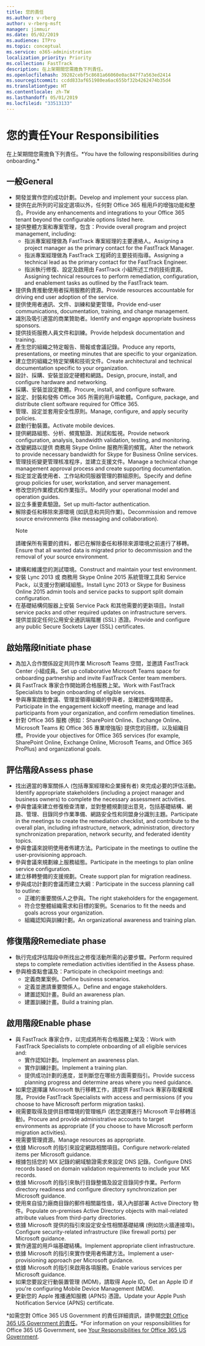 ```yaml
---
title: 您的責任
ms.author: v-rberg
author: v-rberg-msft
manager: jimmuir
ms.date: 05/02/2019
ms.audience: ITPro
ms.topic: conceptual
ms.service: o365-administration
localization_priority: Priority
ms.collection: FastTrack
description: 在上架期間您需擔負下列責任。
ms.openlocfilehash: 39282cebf5c8681a66060e0ac847f7a563ed2414
ms.sourcegitcommit: ccdd833af651980ea6ac655bf32b4262474b35d4
ms.translationtype: HT
ms.contentlocale: zh-TW
ms.lasthandoff: 05/01/2019
ms.locfileid: "33513133"
---
```

# <a name="your-responsibilities"></a><span data-ttu-id="c3ae2-103">您的責任</span><span class="sxs-lookup"><span data-stu-id="c3ae2-103">Your Responsibilities</span></span>

<span data-ttu-id="c3ae2-104">在上架期間您需擔負下列責任。\*</span><span class="sxs-lookup"><span data-stu-id="c3ae2-104">You have the following responsibilities during onboarding.\*</span></span>
  
## <a name="general"></a><span data-ttu-id="c3ae2-105">一般</span><span class="sxs-lookup"><span data-stu-id="c3ae2-105">General</span></span>

- <span data-ttu-id="c3ae2-106">開發並實作您的成功計劃。</span><span class="sxs-lookup"><span data-stu-id="c3ae2-106">Develop and implement your success plan.</span></span>
- <span data-ttu-id="c3ae2-107">提供在此所列的可設定選項以外，任何對 Office 365 租用戶的增強功能和整合。</span><span class="sxs-lookup"><span data-stu-id="c3ae2-107">Provide any enhancements and integrations to your Office 365 tenant beyond the configurable options listed here.</span></span>  
- <span data-ttu-id="c3ae2-108">提供整體方案和專案管理，包含：</span><span class="sxs-lookup"><span data-stu-id="c3ae2-108">Provide overall program and project management, including:</span></span> 
  - <span data-ttu-id="c3ae2-109">指派專案經理做為 FastTrack 專案經理的主要連絡人。</span><span class="sxs-lookup"><span data-stu-id="c3ae2-109">Assigning a project manager as the primary contact for the FastTrack Manager.</span></span>
  - <span data-ttu-id="c3ae2-110">指派專案經理做為 FastTrack 工程師的主要技術指導。</span><span class="sxs-lookup"><span data-stu-id="c3ae2-110">Assigning a technical lead as the primary contact for the FastTrack Engineer.</span></span>
  - <span data-ttu-id="c3ae2-111">指派執行修復、設定及啟用由 FastTrack 小組所述工作的技術資源。</span><span class="sxs-lookup"><span data-stu-id="c3ae2-111">Assigning technical resources to perform remediation, configuration, and enablement tasks as outlined by the FastTrack team.</span></span> 
- <span data-ttu-id="c3ae2-112">提供負責推動使用者採用服務的資源。</span><span class="sxs-lookup"><span data-stu-id="c3ae2-112">Provide resources accountable for driving end user adoption of the service.</span></span> 
- <span data-ttu-id="c3ae2-113">提供使用者通訊、文件、訓練和變更管理。</span><span class="sxs-lookup"><span data-stu-id="c3ae2-113">Provide end-user communications, documentation, training, and change management.</span></span>
- <span data-ttu-id="c3ae2-114">識別及吸引適當的商業贊助者。</span><span class="sxs-lookup"><span data-stu-id="c3ae2-114">Identify and engage appropriate business sponsors.</span></span>  
- <span data-ttu-id="c3ae2-115">提供技術服務人員文件和訓練。</span><span class="sxs-lookup"><span data-stu-id="c3ae2-115">Provide helpdesk documentation and training.</span></span>  
- <span data-ttu-id="c3ae2-116">產生您的組織之特定報告、簡報或會議記錄。</span><span class="sxs-lookup"><span data-stu-id="c3ae2-116">Produce any reports, presentations, or meeting minutes that are specific to your organization.</span></span> 
- <span data-ttu-id="c3ae2-117">建立您的組織之特定架構和技術文件。</span><span class="sxs-lookup"><span data-stu-id="c3ae2-117">Create architectural and technical documentation specific to your organization.</span></span>   
- <span data-ttu-id="c3ae2-118">設計、採購、安裝並設定硬體和網路。</span><span class="sxs-lookup"><span data-stu-id="c3ae2-118">Design, procure, install, and configure hardware and networking.</span></span>   
- <span data-ttu-id="c3ae2-119">採購、安裝並設定軟體。</span><span class="sxs-lookup"><span data-stu-id="c3ae2-119">Procure, install, and configure software.</span></span>  
- <span data-ttu-id="c3ae2-120">設定、封裝和發佈 Office 365 所需的用戶端軟體。</span><span class="sxs-lookup"><span data-stu-id="c3ae2-120">Configure, package, and distribute client software required for Office 365.</span></span>  
- <span data-ttu-id="c3ae2-121">管理、設定並套用安全性原則。</span><span class="sxs-lookup"><span data-stu-id="c3ae2-121">Manage, configure, and apply security policies.</span></span>
- <span data-ttu-id="c3ae2-122">啟動行動裝置。</span><span class="sxs-lookup"><span data-stu-id="c3ae2-122">Activate mobile devices.</span></span>
- <span data-ttu-id="c3ae2-123">提供網路組態、分析、頻寬驗證、測試和監視。</span><span class="sxs-lookup"><span data-stu-id="c3ae2-123">Provide network configuration, analysis, bandwidth validation, testing, and monitoring.</span></span> 
- <span data-ttu-id="c3ae2-124">改變網路以提供 商務用 Skype Online 服務所需的頻寬。</span><span class="sxs-lookup"><span data-stu-id="c3ae2-124">Alter the network to provide necessary bandwidth for Skype for Business Online services.</span></span> 
- <span data-ttu-id="c3ae2-125">管理技術變更管理核准程序，並建立支援文件。</span><span class="sxs-lookup"><span data-stu-id="c3ae2-125">Manage a technical change management approval process and create supporting documentation.</span></span>  
- <span data-ttu-id="c3ae2-126">指定並定義使用者、工作站和伺服器管理的群組原則。</span><span class="sxs-lookup"><span data-stu-id="c3ae2-126">Specify and define group policies for user, workstation, and server management.</span></span> 
- <span data-ttu-id="c3ae2-127">修改您的作業模式和作業指示。</span><span class="sxs-lookup"><span data-stu-id="c3ae2-127">Modify your operational model and operation guides.</span></span> 
- <span data-ttu-id="c3ae2-128">設立多重要素驗證。</span><span class="sxs-lookup"><span data-stu-id="c3ae2-128">Set up multi-factor authentication.</span></span>  
- <span data-ttu-id="c3ae2-129">解除委任和移除來源環境 (如訊息和共同作業)。</span><span class="sxs-lookup"><span data-stu-id="c3ae2-129">Decommission and remove source environments (like messaging and collaboration).</span></span> 
    > [!NOTE]
    > <span data-ttu-id="c3ae2-130">請確保所有需要的資料，都已在解除委任和移除來源環境之前進行了移轉。</span><span class="sxs-lookup"><span data-stu-id="c3ae2-130">Ensure that all wanted data is migrated prior to decommission and the removal of your source environment.</span></span> 
- <span data-ttu-id="c3ae2-131">建構和維護您的測試環境。</span><span class="sxs-lookup"><span data-stu-id="c3ae2-131">Construct and maintain your test environment.</span></span>  
- <span data-ttu-id="c3ae2-132">安裝 Lync 2013 或 商務用 Skype Online 2015 系統管理工具和 Service Pack，以支援分割網域組態。</span><span class="sxs-lookup"><span data-stu-id="c3ae2-132">Install Lync 2013 or Skype for Business Online 2015 admin tools and service packs to support split domain configuration.</span></span>
- <span data-ttu-id="c3ae2-133">在基礎結構伺服器上安裝 Service Pack 和其他需要的更新項目。</span><span class="sxs-lookup"><span data-stu-id="c3ae2-133">Install service packs and other required updates on infrastructure servers.</span></span> 
- <span data-ttu-id="c3ae2-134">提供並設定任何公用安全通訊端階層 (SSL) 憑證。</span><span class="sxs-lookup"><span data-stu-id="c3ae2-134">Provide and configure any public Secure Sockets Layer (SSL) certificates.</span></span> 
    
## <a name="initiate-phase"></a><span data-ttu-id="c3ae2-135">啟始階段</span><span class="sxs-lookup"><span data-stu-id="c3ae2-135">Initiate phase</span></span>

- <span data-ttu-id="c3ae2-136">為加入合作關係設定共同作業 Microsoft Teams 空間，並邀請 FastTrack Center 小組成員。</span><span class="sxs-lookup"><span data-stu-id="c3ae2-136">Set up collaborative Microsoft Teams space for onboarding partnership and invite FastTrack Center team members.</span></span>   
- <span data-ttu-id="c3ae2-137">與 FastTrack 專家合作開始將合格服務上架。</span><span class="sxs-lookup"><span data-stu-id="c3ae2-137">Work with FastTrack Specialists to begin onboarding of eligible services.</span></span>    
- <span data-ttu-id="c3ae2-138">參與專案啟動會議、管理並領導組織的參與者，並確認修復時間表。</span><span class="sxs-lookup"><span data-stu-id="c3ae2-138">Participate in the engagement kickoff meeting, manage and lead participants from your organization, and confirm remediation timelines.</span></span>   
- <span data-ttu-id="c3ae2-139">針對 Office 365 服務 (例如：SharePoint Online、Exchange Online、Microsoft Teams 和 Office 365 專業增強版) 提供您的目標，以及組織目標。</span><span class="sxs-lookup"><span data-stu-id="c3ae2-139">Provide your objectives for Office 365 services (for example, SharePoint Online, Exchange Online, Microsoft Teams, and Office 365 ProPlus) and organizational goals.</span></span>
    
## <a name="assess-phase"></a><span data-ttu-id="c3ae2-140">評估階段</span><span class="sxs-lookup"><span data-stu-id="c3ae2-140">Assess phase</span></span>

- <span data-ttu-id="c3ae2-141">找出適當的專案關係人 (包括專案經理和企業擁有者) 來完成必要的評估活動。</span><span class="sxs-lookup"><span data-stu-id="c3ae2-141">Identify appropriate stakeholders (including a project manager and business owners) to complete the necessary assessment activities.</span></span>    
- <span data-ttu-id="c3ae2-142">參與會議來建立修復檢查清單，並對整體規劃提出意見，包括基礎結構、網路、管理、目錄同步作業準備、網路安全性和同盟身分識別主題。</span><span class="sxs-lookup"><span data-stu-id="c3ae2-142">Participate in the meetings to create the remediation checklist, and contribute to the overall plan, including infrastructure, network, administration, directory synchronization preparation, network security, and federated identity topics.</span></span>   
- <span data-ttu-id="c3ae2-143">參與會議來說明使用者佈建方法。</span><span class="sxs-lookup"><span data-stu-id="c3ae2-143">Participate in the meetings to outline the user-provisioning approach.</span></span>  
- <span data-ttu-id="c3ae2-144">參與會議來規劃線上服務組態。</span><span class="sxs-lookup"><span data-stu-id="c3ae2-144">Participate in the meetings to plan online service configuration.</span></span>    
- <span data-ttu-id="c3ae2-145">建立移轉整備的支援規劃。</span><span class="sxs-lookup"><span data-stu-id="c3ae2-145">Create support plan for migration readiness.</span></span> 
- <span data-ttu-id="c3ae2-146">參與成功計劃的會議而建立大綱︰</span><span class="sxs-lookup"><span data-stu-id="c3ae2-146">Participate in the success planning call to outline:</span></span>   
  - <span data-ttu-id="c3ae2-147">正確的重要關係人之參與。</span><span class="sxs-lookup"><span data-stu-id="c3ae2-147">The right stakeholders for the engagement.</span></span>  
  - <span data-ttu-id="c3ae2-148">符合您整體組織需求和目標的案例。</span><span class="sxs-lookup"><span data-stu-id="c3ae2-148">Scenarios to fit the needs and goals across your organization.</span></span>
  - <span data-ttu-id="c3ae2-149">組織認知與訓練計劃。</span><span class="sxs-lookup"><span data-stu-id="c3ae2-149">An organizational awareness and training plan.</span></span>
    
## <a name="remediate-phase"></a><span data-ttu-id="c3ae2-150">修復階段</span><span class="sxs-lookup"><span data-stu-id="c3ae2-150">Remediate phase</span></span>

- <span data-ttu-id="c3ae2-151">執行完成評估階段中所找出之修復活動所需的必要步驟。</span><span class="sxs-lookup"><span data-stu-id="c3ae2-151">Perform required steps to complete remediation activities identified in the Assess phase.</span></span> 
- <span data-ttu-id="c3ae2-152">參與檢查點會議及：</span><span class="sxs-lookup"><span data-stu-id="c3ae2-152">Participate in checkpoint meetings and:</span></span> 
  - <span data-ttu-id="c3ae2-153">定義商業案例。</span><span class="sxs-lookup"><span data-stu-id="c3ae2-153">Define business scenarios.</span></span>   
  - <span data-ttu-id="c3ae2-154">定義並邀請重要關係人。</span><span class="sxs-lookup"><span data-stu-id="c3ae2-154">Define and engage stakeholders.</span></span>
  - <span data-ttu-id="c3ae2-155">建置認知計畫。</span><span class="sxs-lookup"><span data-stu-id="c3ae2-155">Build an awareness plan.</span></span> 
  - <span data-ttu-id="c3ae2-156">建置訓練計畫。</span><span class="sxs-lookup"><span data-stu-id="c3ae2-156">Build a training plan.</span></span>
    
## <a name="enable-phase"></a><span data-ttu-id="c3ae2-157">啟用階段</span><span class="sxs-lookup"><span data-stu-id="c3ae2-157">Enable phase</span></span>

- <span data-ttu-id="c3ae2-158">與 FastTrack 專家合作，以完成將所有合格服務上架及：</span><span class="sxs-lookup"><span data-stu-id="c3ae2-158">Work with FastTrack Specialists to complete onboarding of all eligible services and:</span></span>  
  - <span data-ttu-id="c3ae2-159">實作認知計劃。</span><span class="sxs-lookup"><span data-stu-id="c3ae2-159">Implement an awareness plan.</span></span>  
  - <span data-ttu-id="c3ae2-160">實作訓練計劃。</span><span class="sxs-lookup"><span data-stu-id="c3ae2-160">Implement a training plan.</span></span> 
  - <span data-ttu-id="c3ae2-161">提供成功計劃的進度，並判斷您在哪些方面需要指引。</span><span class="sxs-lookup"><span data-stu-id="c3ae2-161">Provide success planning progress and determine areas where you need guidance.</span></span>
- <span data-ttu-id="c3ae2-162">如果您選擇讓 Microsoft 執行移轉工作，請提供 FastTrack 專家存取權和權限。</span><span class="sxs-lookup"><span data-stu-id="c3ae2-162">Provide FastTrack Specialists with access and permissions (if you choose to have Microsoft perform migration tasks).</span></span>  
- <span data-ttu-id="c3ae2-163">視需要取得及提供目標環境的管理帳戶 (若您選擇進行 Microsoft 平台移轉活動)。</span><span class="sxs-lookup"><span data-stu-id="c3ae2-163">Procure and provide administrative accounts to target environments as appropriate (if you choose to have Microsoft perform migration activities).</span></span>   
- <span data-ttu-id="c3ae2-164">視需要管理資源。</span><span class="sxs-lookup"><span data-stu-id="c3ae2-164">Manage resources as appropriate.</span></span>   
- <span data-ttu-id="c3ae2-165">依據 Microsoft 的指引來設定網路相關項目。</span><span class="sxs-lookup"><span data-stu-id="c3ae2-165">Configure network-related items per Microsoft guidance.</span></span>  
- <span data-ttu-id="c3ae2-166">根據包括您的 MX 記錄的網域驗證需求來設定 DNS 記錄。</span><span class="sxs-lookup"><span data-stu-id="c3ae2-166">Configure DNS records based on domain validation requirements to include your MX records.</span></span>   
- <span data-ttu-id="c3ae2-167">依據 Microsoft 的指引來執行目錄整備及設定目錄同步作業。</span><span class="sxs-lookup"><span data-stu-id="c3ae2-167">Perform directory readiness and configure directory synchronization per Microsoft guidance.</span></span>
- <span data-ttu-id="c3ae2-168">使用來自協力廠商目錄的郵件相關屬性值，填入內部部署 Active Directory 物件。</span><span class="sxs-lookup"><span data-stu-id="c3ae2-168">Populate on-premises Active Directory objects with mail-related attribute values from third-party directories.</span></span>   
- <span data-ttu-id="c3ae2-169">依據 Microsoft 提供的指引來設定安全性相關基礎結構 (例如防火牆連接埠)。</span><span class="sxs-lookup"><span data-stu-id="c3ae2-169">Configure security-related infrastructure (like firewall ports) per Microsoft guidance.</span></span>
- <span data-ttu-id="c3ae2-170">實作適當的用戶端基礎結構。</span><span class="sxs-lookup"><span data-stu-id="c3ae2-170">Implement appropriate client infrastructure.</span></span>  
- <span data-ttu-id="c3ae2-171">依據 Microsoft 的指引來實作使用者佈建方法。</span><span class="sxs-lookup"><span data-stu-id="c3ae2-171">Implement a user-provisioning approach per Microsoft guidance.</span></span>  
- <span data-ttu-id="c3ae2-172">依據 Microsoft 的指引來啟用各項服務。</span><span class="sxs-lookup"><span data-stu-id="c3ae2-172">Enable various services per Microsoft guidance.</span></span>  
- <span data-ttu-id="c3ae2-173">如果您要設定行動裝置管理 (MDM)，請取得 Apple ID。</span><span class="sxs-lookup"><span data-stu-id="c3ae2-173">Get an Apple ID if you're configuring Mobile Device Management (MDM).</span></span>   
- <span data-ttu-id="c3ae2-174">更新您的 Apple 推播通知服務 (APNS) 憑證。</span><span class="sxs-lookup"><span data-stu-id="c3ae2-174">Update your Apple Push Notification Service (APNS) certificate.</span></span>
    
<span data-ttu-id="c3ae2-175">\*如需您對 Office 365 US Government 的責任詳細資訊，請參閱[您對 Office 365 US Government 的責任](US-Gov-appendix-your-responsibilities.md)。</span><span class="sxs-lookup"><span data-stu-id="c3ae2-175">\*For information on your responsibilities for Office 365 US Government, see [Your Responsibilities for Office 365 US Government](US-Gov-appendix-your-responsibilities.md).</span></span>
  

